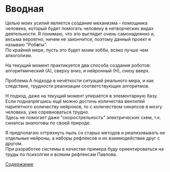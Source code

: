 # Вводная
Целью моих усилий является создание механизма - помощника человека, который будет помогать человеку в нетворческих видах деятельности. Я понимаю, что это выглядит очень самонадеянно и, весьма вероятно, ничем не закончится, поэтому данный проект я называю "Роб**а**ты".  
По крайней мере, пусть это будет моим хобби, всяко лучше чем алкоголизм.

На текущий момент практикуется два способа создания роботов: алгоритмический (А), сверху вниз, и нейронный (Н), снизу вверх.

Проблема А подхода в нечёткости ситуаций реального мира, и как следствие, трудности реализации соответствующих алгоритмов.

Н подход, даже на текущий момент упирается в элементарную базу. Если поднапрягшись ещё можно достичь количества вентилей паритетного количеству нейронов, то с количеством синапсов в мозгу человека, уже соревноваться трудно.  
Здесь не помогает даже "скорострельность" электрических схем, т.к. синапсы аналоговы по своей природе.

Я предполагаю оттряхнуть пыль со старых методов и реализовывать не отдельные нейроны, а наборы рефлексов и их взаимодействие друг с другом.  
При разработке системы в качестве примера буду ориентироваться на труды по психолгии и всяким рефлексам Павлова.

[Содержание](index.md)